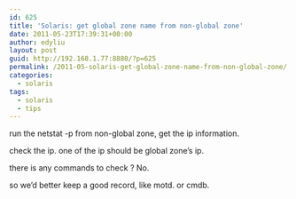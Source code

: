 ```yaml
---
id: 625
title: 'Solaris: get global zone name from non-global zone'
date: 2011-05-23T17:39:31+00:00
author: edyliu
layout: post
guid: http://192.168.1.77:8880/?p=625
permalink: /2011-05-solaris-get-global-zone-name-from-non-global-zone/
categories:
  - solaris
tags:
  - solaris
  - tips
---
```

run the netstat -p from non-global zone, get the ip information.
  
check the ip. one of the ip should be global zone&#8217;s ip. 

there is any commands to check ? No.
  
so we&#8217;d better keep a good record, like motd. or cmdb.